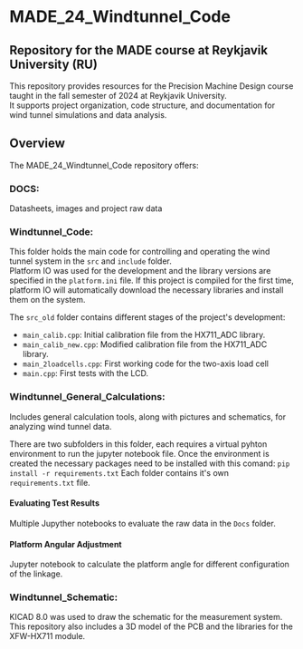 # MADE_24_Windtunnel_Code
## Repository for the MADE course at Reykjavik University (RU)
This repository provides resources for the Precision Machine Design course taught in the fall semester of 2024 at Reykjavik University.    
It supports project organization, code structure, and documentation for wind tunnel simulations and data analysis.

## Overview
The MADE_24_Windtunnel_Code repository offers:

### DOCS:
Datasheets, images and project raw data

### Windtunnel_Code:
This folder holds the main code for controlling and operating the wind tunnel system in the `src` and `include` folder.  
Platform IO was used for the development and the library versions are specified in the `platform.ini` file. If this project is compiled for the first time, platform IO will automatically download the necessary libraries and install them on the system.  

The `src_old` folder contains different stages of the project's development:
- `main_calib.cpp`: Initial calibration file from the HX711_ADC library.
- `main_calib_new.cpp`: Modified calibration file from the HX711_ADC library.
- `main_2loadcells.cpp`: First working code for the two-axis load cell
- `main.cpp`: First tests with the LCD.


### Windtunnel_General_Calculations:
Includes general calculation tools, along with pictures and schematics, for analyzing wind tunnel data.  

There are two subfolders in this folder, each requires a virtual pyhton environment to run the jupyter notebook file. Once the environment is created the necessary packages need to be installed with this comand: `pip install -r requirements.txt`
Each folder contains it's own `requirements.txt` file.

#### Evaluating Test Results
Multiple Jupyther notebooks to evaluate the raw data in the `Docs` folder. 

#### Platform Angular Adjustment
Jupyter notebook to calculate the platform angle for different configuration of the linkage.  


### Windtunnel_Schematic:

KICAD 8.0 was used to draw the schematic for the measurement system. This repository also includes a 3D model of the PCB and the libraries for the XFW-HX711 module. 
